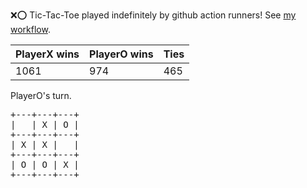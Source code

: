 :x::o: Tic-Tac-Toe played indefinitely by github action runners! See [my workflow](.github/workflows/play.yaml).

|PlayerX wins|PlayerO wins|Ties|
|-|-|-|
|1061|974|465|

PlayerO's turn.

<pre>
+---+---+---+
|   | X | O |
+---+---+---+
| X | X |   |
+---+---+---+
| O | O | X |
+---+---+---+
</pre>